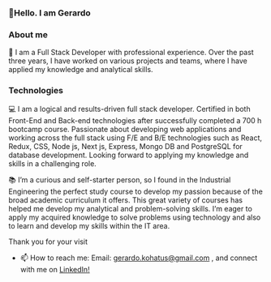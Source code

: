 ### 👋Hello. I am Gerardo

### About me
👷 I am a Full Stack Developer with professional experience. Over the past three years, I have worked on various projects and teams, where I have applied my knowledge and analytical skills.

### Technologies 
💻 I am a logical and results-driven full stack developer. Certified in both Front-End and Back-end technologies after successfully completed a 700 h bootcamp course. Passionate about developing web applications and working across the full stack using F/E and B/E technologies such as React, Redux, CSS, Node js, Next js, Express, Mongo DB and PostgreSQL for database development. Looking forward to applying my knowledge and skills in a challenging role.

📚 I’m a curious and self-starter person, so I found in the Industrial Engineering the perfect study course to develop my passion because of the broad academic curriculum it offers. This great variety of courses has helped me develop my analytical and problem-solving skills.
I’m eager to apply my acquired knowledge to solve problems using technology and also to learn and develop my skills within the IT area.

Thank you for your visit
- 📫 How to reach me:
Email: gerardo.kohatus@gmail.com , and connect with me on [LinkedIn!](https://www.linkedin.com/in/gerardo-kohatus-full-stack/)

